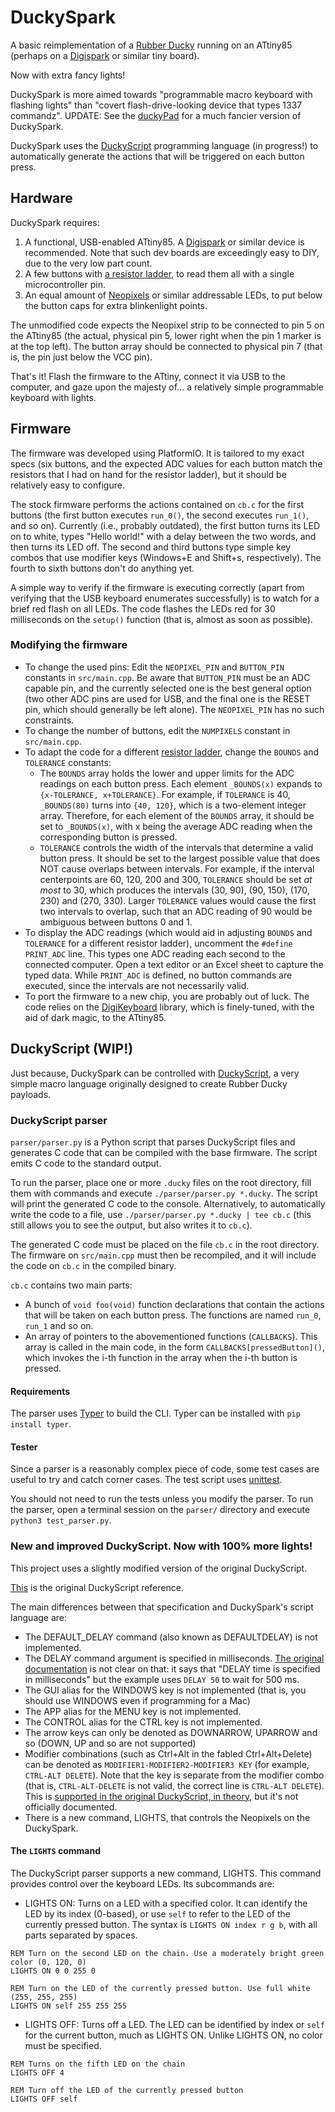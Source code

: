 # DuckySpark

A basic reimplementation of a [Rubber Ducky](https://shop.hak5.org/collections/sale/products/usb-rubber-ducky-deluxe) running on an ATtiny85 (perhaps on a [Digispark](http://digistump.com/products/1) or similar tiny board).

Now with extra fancy lights! 

DuckySpark is more aimed towards "programmable macro keyboard with flashing lights" than "covert flash-drive-looking device that types 1337 commandz". UPDATE: See the [duckyPad](https://www.tindie.com/products/dekuNukem/duckypad-do-it-all-mechanical-macropad/) for a much fancier version of DuckySpark.

DuckySpark uses the [DuckyScript](https://docs.hak5.org/hc/en-us/articles/360010555153-Ducky-Script-the-USB-Rubber-Ducky-language) programming language (in progress!) to automatically generate the actions that will be triggered on each button press.

## Hardware

DuckySpark requires:

1. A functional, USB-enabled ATtiny85. A [Digispark](http://digistump.com/products/1) or similar device is recommended. Note that such dev boards are exceedingly easy to DIY, due to the very low part count.
1. A few buttons with [a resistor ladder](http://int03.co.uk/blog/2014/12/18/reading-multiple-switches-with-one-analogue-input/), to read them all with a single microcontroller pin.
1. An equal amount of [Neopixels](https://www.adafruit.com/category/168) or similar addressable LEDs, to put below the button caps for extra blinkenlight points.

The unmodified code expects the Neopixel strip to be connected to pin 5 on the ATtiny85 (the actual, physical pin 5, lower right when the pin 1 marker is at the top left). The button array should be connected to physical pin 7 (that is, the pin just below the VCC pin).

That's it! Flash the firmware to the ATtiny, connect it via USB to the computer, and gaze upon the majesty of... a relatively simple programmable keyboard with lights.

## Firmware

The firmware was developed using PlatformIO. It is tailored to my exact specs (six buttons, and the expected ADC values for each button match the resistors that I had on hand for the resistor ladder), but it should be relatively easy to configure.

The stock firmware performs the actions contained on `cb.c` for the first buttons (the first button executes `run_0()`, the second executes `run_1()`, and so on). Currently (i.e., probably outdated), the first button turns its LED on to white, types "Hello world!" with a delay between the two words, and then turns its LED off. The second and third buttons type simple key combos that use modifier keys (Windows+E and Shift+s, respectively). The fourth to sixth buttons don't do anything yet.

A simple way to verify if the firmware is executing correctly (apart from verifying that the USB keyboard enumerates successfully) is to watch for a brief red flash on all LEDs. The code flashes the LEDs red for 30 milliseconds on the `setup()` function (that is, almost as soon as possible). 

### Modifying the firmware

* To change the used pins: Edit the `NEOPIXEL_PIN` and `BUTTON_PIN` constants in `src/main.cpp`. Be aware that `BUTTON_PIN` must be an ADC capable pin, and the currently selected one is the best general option (two other ADC pins are used for USB, and the final one is the RESET pin, which should generally be left alone). The `NEOPIXEL_PIN` has no such constraints.
* To change the number of buttons, edit the `NUMPIXELS` constant in `src/main.cpp`.
* To adapt the code for a different [resistor ladder](http://int03.co.uk/blog/2014/12/18/reading-multiple-switches-with-one-analogue-input/), change the `BOUNDS` and `TOLERANCE` constants:
    * The `BOUNDS` array holds the lower and upper limits for the ADC readings on each button press. Each element `_BOUNDS(x)` expands to `{x-TOLERANCE, x+TOLERANCE}`. For example, if `TOLERANCE` is 40, `_BOUNDS(80)` turns into `{40, 120}`, which is a two-element integer array. Therefore, for each element of the `BOUNDS` array, it should be set to `_BOUNDS(x)`, with x being the average ADC reading when the corresponding button is pressed.
    * `TOLERANCE` controls the width of the intervals that determine a valid button press. It should be set to the largest possible value that does NOT cause overlaps between intervals. For example, if the interval centerpoints are 60, 120, 200 and 300, `TOLERANCE` should be set _at most_ to 30, which produces the intervals (30, 90), (90, 150), (170, 230) and (270, 330). Larger `TOLERANCE` values would cause the first two intervals to overlap, such that an ADC reading of 90 would be ambiguous between buttons 0 and 1.
* To display the ADC readings (which would aid in adjusting `BOUNDS` and `TOLERANCE` for a different resistor ladder), uncomment the `#define PRINT_ADC` line. This types one ADC reading each second to the connected computer. Open a text editor or an Excel sheet to capture the typed data. While `PRINT_ADC` is defined, no button commands are executed, since the intervals are not necessarily valid.
* To port the firmware to a new chip, you are probably out of luck. The code relies on the [DigiKeyboard](https://github.com/digistump/DigistumpArduino/tree/master/digistump-avr/libraries/DigisparkKeyboard) library, which is finely-tuned, with the aid of dark magic, to the ATtiny85.

## DuckyScript (WIP!)

Just because, DuckySpark can be controlled with [DuckyScript](https://docs.hak5.org/hc/en-us/articles/360010555153-Ducky-Script-the-USB-Rubber-Ducky-language), a very simple macro language originally designed to create Rubber Ducky payloads.

### DuckyScript parser 

`parser/parser.py` is a Python script that parses DuckyScript files and generates C code that can be compiled with the base firmware. The script emits C code to the standard output.

To run the parser, place one or more `.ducky` files on the root directory, fill them with commands and execute `./parser/parser.py *.ducky`. The script will print the generated C code to the console. Alternatively, to automatically write the code to a file, use `./parser/parser.py *.ducky | tee cb.c` (this still allows you to see the output, but also writes it to `cb.c`).

The generated C code must be placed on the file `cb.c` in the root directory. The firmware on `src/main.cpp` must then be recompiled, and it will include the code on `cb.c` in the compiled binary.

`cb.c` contains two main parts:

* A bunch of `void foo(void)` function declarations that contain the actions that will be taken on each button press. The functions are named `run_0`, `run_1` and so on.
* An array of pointers to the abovementioned functions (`CALLBACKS`). This array is called in the main code, in the form `CALLBACKS[pressedButton]()`, which invokes the i-th function in the array when the i-th button is pressed.

#### Requirements

The parser uses [Typer](https://typer.tiangolo.com/) to build the CLI. Typer can be installed with `pip install typer`.

#### Tester

Since a parser is a reasonably complex piece of code, some test cases are useful to try and catch corner cases. The test script uses [unittest](https://docs.python.org/3/library/unittest.html).

You should not need to run the tests unless you modify the parser. To run the parser, open a terminal session on the `parser/` directory and execute `python3 test_parser.py`.

### New and improved DuckyScript. Now with 100% more lights!

This project uses a slightly modified version of the original DuckyScript.

[This](https://docs.hak5.org/hc/en-us/articles/360010555153-Ducky-Script-the-USB-Rubber-Ducky-language) is the original DuckyScript reference.

The main differences between that specification and DuckySpark's script language are:

* The DEFAULT_DELAY command (also known as DEFAULTDELAY) is not implemented.
* The DELAY command argument is specified in milliseconds. [The original documentation](https://docs.hak5.org/hc/en-us/articles/360010555153-Ducky-Script-the-USB-Rubber-Ducky-language) is not clear on that: it says that "DELAY time is specified in milliseconds" but the example uses `DELAY 50` to wait for 500 ms.
* The GUI alias for the WINDOWS key is not implemented (that is, you should use WINDOWS even if programming for a Mac)
* The APP alias for the MENU key is not implemented.
* The CONTROL alias for the CTRL key is not implemented.
* The arrow keys can only be denoted as DOWNARROW, UPARROW and so (DOWN, UP and so are not supported)
* Modifier combinations (such as Ctrl+Alt in the fabled Ctrl+Alt+Delete) can be denoted as `MODIFIER1-MODIFIER2-MODIFIER3 KEY` (for example, `CTRL-ALT DELETE`). Note that the key is separate from the modifier combo (that is, `CTRL-ALT-DELETE` is not valid, the correct line is `CTRL-ALT DELETE`). This is [supported in the original DuckyScript, in theory](https://forums.hak5.org/topic/31147-key-combos-in-ducky-script/?do=findComment&comment=234356), but it's not officially documented.
* There is a new command, LIGHTS, that controls the Neopixels on the DuckySpark.

#### The `LIGHTS` command

The DuckyScript parser supports a new command, LIGHTS. This command provides control over the keyboard LEDs. Its subcommands are:

* LIGHTS ON: Turns on a LED with a specified color. It can identify the LED by its index (0-based), or use `self` to refer to the LED of the currently pressed button. The syntax is `LIGHTS ON index r g b`, with all parts separated by spaces.

```
REM Turn on the second LED on the chain. Use a moderately bright green color (0, 120, 0)
LIGHTS ON 0 0 255 0

REM Turn on the LED of the currently pressed button. Use full white (255, 255, 255)
LIGHTS ON self 255 255 255
```

* LIGHTS OFF: Turns off a LED. The LED can be identified by index or `self` for the current button, much as LIGHTS ON. Unlike LIGHTS ON, no color must be specified.

```
REM Turns on the fifth LED on the chain
LIGHTS OFF 4

REM Turn off the LED of the currently pressed button
LIGHTS OFF self
```
